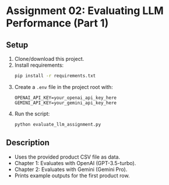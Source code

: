 # Assignment 02: Evaluating LLM Performance (Part 1)

## Setup
1. Clone/download this project.
2. Install requirements:
   ```bash
   pip install -r requirements.txt
   ```
3. Create a `.env` file in the project root with:
   ```env
   OPENAI_API_KEY=your_openai_api_key_here
   GEMINI_API_KEY=your_gemini_api_key_here
   ```
4. Run the script:
   ```bash
   python evaluate_llm_assignment.py
   ```

## Description
- Uses the provided product CSV file as data.
- Chapter 1: Evaluates with OpenAI (GPT-3.5-turbo).
- Chapter 2: Evaluates with Gemini (Gemini Pro).
- Prints example outputs for the first product row. 